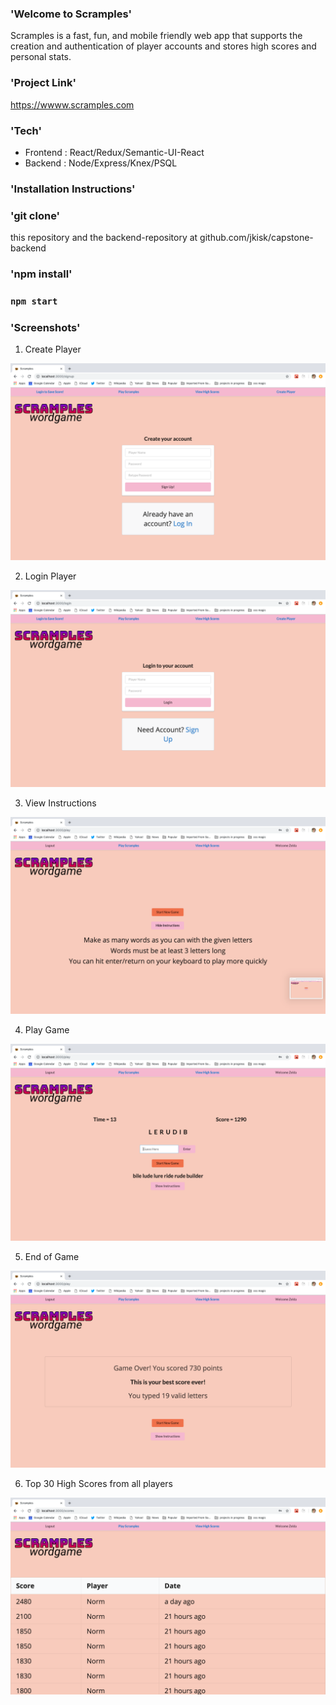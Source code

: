 ### 'Welcome to Scramples'
Scramples is a fast, fun, and mobile friendly web app that supports the creation and authentication of player accounts and stores high scores and personal stats.

### 'Project Link'
https://wwww.scramples.com

### 'Tech'

* Frontend : React/Redux/Semantic-UI-React
* Backend : Node/Express/Knex/PSQL

### 'Installation Instructions'

### 'git clone' 
this repository and the backend-repository at github.com/jkisk/capstone-backend

### 'npm install'

### `npm start`


### 'Screenshots'

1. Create Player
<img src='./images/SignUp.png'>

2. Login Player
<img src='./images/LogIn.png'>

3. View Instructions
<img src='./images/ViewInstructions.png'>

4. Play Game
<img src='./images/GamePlay.png'>

5. End of Game
<img src='./images/GameEnd.png'>

6. Top 30 High Scores from all players

<img src='./images/HighScore.png'>




